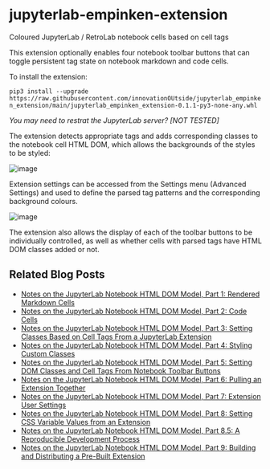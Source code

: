 # jupyterlab-empinken-extension
Coloured JupyterLab / RetroLab notebook cells based on cell tags

This extension optionally enables four notebook toolbar buttons that can toggle persistent tag state on notebook markdown and code cells.

To install the extension:

`pip3 install --upgrade https://raw.githubusercontent.com/innovationOUtside/jupyterlab_empinken_extension/main/jupyterlab_empinken_extension-0.1.1-py3-none-any.whl`

*You may need to restrat the JupyterLab server? [NOT TESTED]*


The extension detects appropriate tags and adds corresponding classes to the notebook cell HTML DOM, which allows the backgrounds of the styles to be styled:

![image](https://user-images.githubusercontent.com/82988/162999814-f3b78849-5c5b-4399-940c-3a73048b40f6.png)

Extension settings can be accessed from the Settings menu (Advanced Settings) and used to define the parsed tag patterns and the corresponding background colours.

![image](https://user-images.githubusercontent.com/82988/163000240-66b291b9-d2b4-4565-9b01-c9785d6df3a8.png)

The extension also allows the display of each of the toolbar buttons to be individually controlled, as well as whether cells with parsed tags have HTML DOM classes added or not.  


## Related Blog Posts

- [Notes on the JupyterLab Notebook HTML DOM Model, Part 1: Rendered Markdown Cells](https://blog.ouseful.info/2022/04/06/trying-to-make-sense-of-the-jupyterlab-notebook-html-dom-model-part-1-rendered-markdown-cells/)
- [Notes on the JupyterLab Notebook HTML DOM Model, Part 2: Code Cells](https://blog.ouseful.info/2022/04/07/trying-to-make-sense-of-the-jupyterlab-notebook-html-dom-model-part-2-code-cells/)
- [Notes on the JupyterLab Notebook HTML DOM Model, Part 3: Setting Classes Based on Cell Tags From a JupyterLab Extension](https://blog.ouseful.info/2022/04/07/notes-on-the-jupyterlab-notebook-html-dom-model-part-3-setting-classes-based-on-cell-tags-from-jupyterlab-extensions/)
- [Notes on the JupyterLab Notebook HTML DOM Model, Part 4: Styling Custom Classes](https://blog.ouseful.info/2022/04/08/notes-on-the-jupyterlab-notebook-html-dom-model-part-4-styling-custom-classes/)
- [Notes on the JupyterLab Notebook HTML DOM Model, Part 5: Setting DOM Classes and Cell Tags From Notebook Toolbar Buttons](https://blog.ouseful.info/2022/04/08/notes-on-the-jupyterlab-notebook-html-dom-model-part-5-setting-dom-classes-and-cell-tags-from-notebook-toolbar-buttons/)
- [Notes on the JupyterLab Notebook HTML DOM Model, Part 6: Pulling an Extension Together](https://blog.ouseful.info/2022/04/08/notes-on-the-jupyterlab-notebook-html-dom-model-part-6-pulling-an-extension-together/)
- [Notes on the JupyterLab Notebook HTML DOM Model, Part 7: Extension User Settings](https://blog.ouseful.info/2022/04/11/notes-on-the-jupyterlab-notebook-html-dom-model-part-7-extension-user-settings/)
- [Notes on the JupyterLab Notebook HTML DOM Model, Part 8: Setting CSS Variable Values from an Extension](https://blog.ouseful.info/2022/04/11/notes-on-the-jupyterlab-notebook-html-dom-model-part-8-setting-css-variable-values-from-an-extension/)
- [Notes on the JupyterLab Notebook HTML DOM Model, Part 8.5: A Reproducible Development Process](https://blog.ouseful.info/2022/04/12/notes-on-the-jupyterlab-notebook-html-dom-model-part-8-5-a-reproducible-development-process/)
- [Notes on the JupyterLab Notebook HTML DOM Model, Part 9: Building and Distributing a Pre-Built Extension](https://blog.ouseful.info/2022/04/12/notes-on-the-jupyterlab-notebook-html-dom-model-part-9-building-and-distributing-a-pre-built-extension/)

